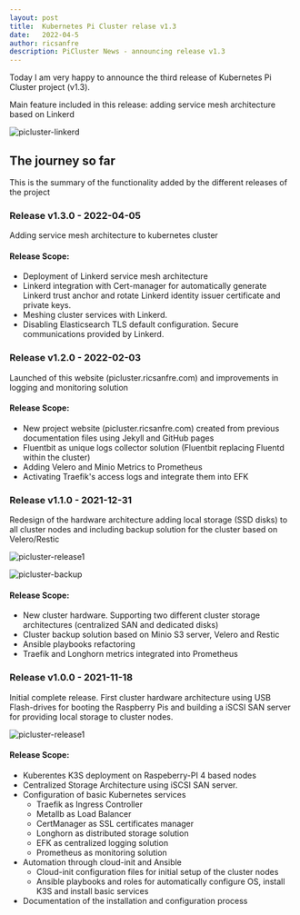 ```yaml
---
layout: post
title:  Kubernetes Pi Cluster relase v1.3
date:   2022-04-5
author: ricsanfre
description: PiCluster News - announcing release v1.3
---
```


Today I am very happy to announce the third release of Kubernetes Pi Cluster project (v1.3).

Main feature included in this release: adding service mesh architecture based on Linkerd


![picluster-linkerd](/assets/img/linkerd-architecture.png)


## The journey so far

This is the summary of the functionality added by the different releases of the project

### Release v1.3.0 - 2022-04-05

Adding service mesh architecture to kubernetes cluster

#### Release Scope:

  - Deployment of Linkerd service mesh architecture
  - Linkerd integration with Cert-manager for automatically generate Linkerd trust anchor and rotate Linkerd identity issuer certificate and private keys.
  - Meshing cluster services with Linkerd.
  - Disabling Elasticsearch TLS default configuration. Secure communications provided by Linkerd.

### Release v1.2.0 - 2022-02-03

Launched of this website (picluster.ricsanfre.com) and improvements in logging and monitoring solution

#### Release Scope:

  - New project website (picluster.ricsanfre.com) created from previous documentation files using Jekyll and GitHub pages
  - Fluentbit as unique logs collector solution (Fluentbit replacing Fluentd within the cluster)
  - Adding Velero and Minio Metrics to Prometheus
  - Activating Traefik's access logs and integrate them into EFK

### Release v1.1.0 - 2021-12-31

Redesign of the hardware architecture adding local storage (SSD disks) to all cluster nodes and including backup solution for the cluster based on Velero/Restic


![picluster-release1](/assets/img/pi-cluster-2.0.png)


![picluster-backup](/assets/img/pi-cluster-backup-architecture.png)


#### Release Scope:

  - New cluster hardware. Supporting two different cluster storage architectures (centralized SAN and dedicated disks)
  - Cluster backup solution based on Minio S3 server, Velero and Restic
  - Ansible playbooks refactoring
  - Traefik and Longhorn metrics integrated into Prometheus

### Release v1.0.0 - 2021-11-18

Initial complete release. First cluster hardware architecture using USB Flash-drives for booting the Raspberry Pis and building a iSCSI SAN server for providing local storage to cluster nodes.

![picluster-release1](/assets/img/pi-cluster.png)


#### Release Scope:

- Kuberentes K3S deployment on Raspeberry-PI 4 based nodes
- Centralized Storage Architecture using iSCSI SAN server.
- Configuration of basic Kubernetes services
  - Traefik as Ingress Controller
  - Metallb as Load Balancer
  - CertManager as SSL certificates manager
  - Longhorn as distributed storage solution
  - EFK as centralized logging solution
  - Prometheus as monitoring solution
- Automation through cloud-init and Ansible
  - Cloud-init configuration files for initial setup of the cluster nodes
  - Ansible playbooks and roles for automatically configure OS, install K3S and install basic services
- Documentation of the installation and configuration process
